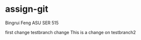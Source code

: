 # assign-git
Bingrui Feng ASU SER 515

first change
testbranch change
This is a change on testbranch2


